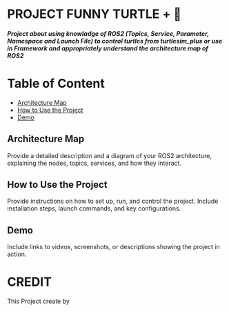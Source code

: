 # **PROJECT FUNNY TURTLE + :turtle:** 
##### Project about using knowladge of ROS2 (Topics, Service, Parameter, Namespace and Launch File) to control turtles from turtlesim_plus or use in Framework and appropriately understand the architecture map of ROS2
# **Table of Content**
- [Architecture Map](#architecture-map)
- [How to Use the Project](#how-to-use-the-project)
- [Demo](#demo)

## Architecture Map
Provide a detailed description and a diagram of your ROS2 architecture, explaining the nodes, topics, services, and how they interact.

## How to Use the Project
Provide instructions on how to set up, run, and control the project. Include installation steps, launch commands, and key configurations.

## Demo
Include links to videos, screenshots, or descriptions showing the project in action.
# CREDIT 
This Project create by 
